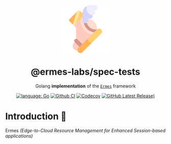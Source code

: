 <div align="center">
  
<br>

<img src="https://raw.githubusercontent.com/ermes-labs/docs/main/docs/public/icon.png" width="30%">

<h1>@ermes-labs/spec-tests</h1>

Golang **implementation** of the [`Ermes`](https://ermes-labs.github.io/docs) framework

[![language: Go](https://img.shields.io/badge/go-language-50b7e0?style=flat-square&logo=go)](https://go.dev/)
[![Github CI](https://img.shields.io/github/actions/workflow/status/ermes-labs/spec-tests/ci.yml?style=flat-square&branch=main)](https://github.com/ermes-labs/spec-tests/actions/workflows/ci.yml)
[![Codecov](https://img.shields.io/codecov/c/github/ermes-labs/spec-tests?color=44cc11&logo=codecov&style=flat-square)](https://codecov.io/gh/ermes-labs/spec-tests)
[![GitHub Latest Release)](https://img.shields.io/github/v/release/ermes-labs/spec-tests?logo=github)](https://github.com/ermes-labs/spec-tests/releases)

</div>

# Introduction 📖

Ermes *(Edge-to-Cloud Resource Management for Enhanced Session-based applications)*